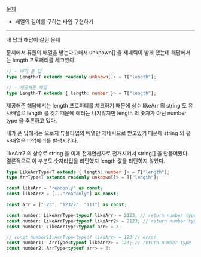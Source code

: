 [문제](https://www.typescriptlang.org/play?#code/PQKgUABBCMAcEFoIBkCmA7A5gFwBYQHsAzCAFQFcAHAG1UkQUafoCMBPCAZwEt0CD0EABQABHnwEBKCAGJANkOABsdnYqtMPRmaIgCcnAHN3qogBh7AL6NDAOUuAYVcmARcYiBsHsAioxEAcdYBdxwD6dEQBg9gDTXAGquAKU0QgDgTgCSNgLWdEAAGaFh4ADykAHxRnoA2tYAga36AHIOAKWMAdAYQgBBjgDtDAFxFUdXYnPTYbJSoENionNQAhhAAvBAA2gDkre0dAwA0EAMAtgQAJqjUEADM45Mz84sAGqvTcwsQAJoDALr1jc2clB0AxqibPf0DAGIAgsgAwgDyAHIQAJw7V4fH4QAASAFEXgA1I4TAYAEQASi8AOI-HYAZVIL0RGNBAEkAAo7UEAVQAsi9fhjCS93uCnsh8SjQaQTkUGk0Wm1OrEcPhenyEsNOkkoMBgBBUAAPJrXVqzCAAFjOXMuNzuQoFKAw-Pi6tumzFEqlstQ8tQioArPRqlEimKUdxsKDyCxAAujgBxBiCAF57AAx15QguGw2EonHKEtq11w+QAVpx8gQAE6YYBwYAAawIYBAwHUoAgAH1iyXSyWIIAb0b97oggBV5wA7LRBAKHjgFIOotljuFiC59Sc5paxKm1roWacCBJ1AdWYCagccjoDN8ADu6D6xzFvVIg1ocVw7LABc7HYggBlFwAlQ4AOpYggAB51xn9tH8s97hTSjJ7Atc4QADeEHBAEdyA6agJnBM15QgABfCAiCTAgpkmEQ+wQaNgJ3TA2mAchsG4ahOAGdRrgETgPxFLpekGMidnWfYVjhGitmovZFiOY4IA6MciPQEiwC4kiuCuQ0HkGIEvl+AE4VEkEIWhWFJiRVF0ThLEcTxIkSQpKkIBpOkGSZFk2TYjiID47Bey-a4OLaYT6DAuVsHiACgOoeIBz7YhuRGJIJiVJJvNs8CHKc4DXN1YVzg8g07m8iArT8sZ6BNJDOAQGV7NSpM4KTegBzihLxUlZLUsCjKspysLcHiAZcAWagCAgJdk2oWYBn804DxAB9Hy7QATpsAGXGIEAC6bABGarrH27PNQHoMVAFQJwBXpogQBXmsAAnG-ADIMQzDCNgCjGN40TFM01gYAOm4pdUCTTNsygWaFv9QNg1DcNI04aM4wTZNU3TTgCGobDuGI6aIB6wAPTogXRgkAE5aHs256dtevaPsOrMczzIA)

- 배열의 길이를 구하는 타입 구현하기

---

내 답과 해답이 갈린 문제

문제에서 튜플의 배열을 받는다고해서 unknown[] 을 제네릭이 받게 했는데
해답에서는 length 프로퍼티를 체크했다.

```ts
// - 내가 푼 답
type Length<T extends readonly unknown[]> = T["length"];

// - 제공해준 해답
type Length<T extends { length: number }> = T["length"];
```

제공해준 해답에서는 length 프로퍼티를 체크하기 때문에 상수 likeArr 의 string 도 유사배열로 length 를 갖기때문에 에러는 나지않지만 length 의 숫자가 아닌 number type 을 추론하고 있다.

내가 푼 답에서는 오로지 튜플타입의 배열만 제네릭으로 받고있기 때문에 string 의 유사배열은 타입에러를 발생시킨다.

likeArr2 의 상수로 string 을 이제 전개연산자로 전개시켜서 string[] 을 만들어봤다.
결론적으로 이 부분도 숫자타입을 리턴했지 length 값을 리턴하지 않았다.

```ts
type LikeArrType<T extends { length: number }> = T["length"];
type ArrType<T extends readonly unknown[]> = T["length"];

const likeArr = "readonly" as const;
const likeArr2 = [..."readonly"] as const;

const arr = ["123", "12322", "111"] as const;

const number: LikeArrType<typeof likeArr> = 2123; // return number type
const number: LikeArrType<typeof likeArr2> = 2123; // return number type
const number1: LikeArrType<typeof arr> = 3;

// const number11:ArrType<typeof likeArr> = 123 // error
const number11: ArrType<typeof likeArr2> = 123; // return number type
const number2: ArrType<typeof arr> = 3;
```
